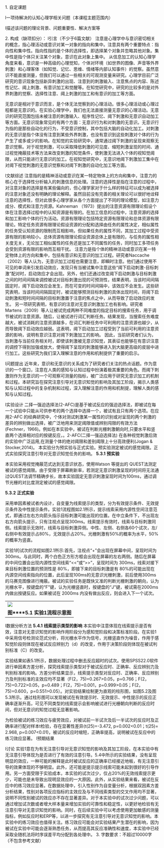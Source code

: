 1. 自定课题  

l一项待解决的认知心理学相关问题（本课程主题范围内）

l描述该问题的理论背景、问题重要性、解决方案等

2. 构成（缺项扣分）：
l引言（不少于6篇文献）
注意是心理学中与意识密切相关的概念，指心理活动或意识对某一对象的指向和集中。注意具有两个重要特点：指向性和集中性。指向性指的是个体的选择性，即选择某个对象并忽略其他对象。集中性是指个体只关注某个对象，意识在此对象上集中。
从信息加工的认知心理学角度来看，意识是一种高级的心理觉知，个体对环境（如世界的图像、声音等外界刺激）和心理客体（如知觉、记忆、思维、情绪等内部认知事件）的觉察。虽然意识不能直接测量，但我们可以通过一些相关的可观测变量来研究。心理学目前广泛研究的意识现象包括新异刺激的出现、注意到的刺激输入、注意焦点的内容、陈述性记忆、阈上刺激、有意识加工和觉醒等。在知觉研究中，研究的比较多的是对外界刺激的觉察、选择性注意、阈上刺激的加工和有意识的加工等方面。

无意识是相对于意识而言，是个体无法觉察到的心理活动。很多心理活动或心理过程都是无意识的。在实验心理学中，我们也无法直接测量无意识的心理活动。无意识的研究范围包括未被注意的刺激输入、程序性记忆、阈下刺激和无意识自动加工等方面。无意识现象常见的有两个方面：无意识行为和对刺激的无意识。无意识行为指的是那些自动化的行为，不受意识控制，其中包括大脑的自动化加工。对刺激的无意识是指个体没有注意到某些外界刺激，也没有意识到这些刺激对个体的行为产生了或多或少的影响。在知觉的实验研究中，通常通过阈下刺激的呈现来观察无意识觉察。对于视觉刺激，可以采取降低刺激的可见度、缩短刺激呈现的时间、通过视觉掩蔽技术等方法来改变刺激的知觉条件，使刺激无法进入个体的视知觉阈限，从而只能进行无意识的加工。在视知觉研究中，无意识地阈下刺激加工集中在对阈下视觉刺激的无意识觉察和对阈下刺激的自动化加工等方面。

l文献综述
注意指的是精神活动或意识在某一特定物体上的方向和集中，注意力的核心在于选择性分析输入的刺激信息的处理。注意的选择性是指在注意的过程中，对注意对象的选择是有某些偏向的，但心理学家对于什么样的特征可以成为被选择的注意对象还没有明确的理论解释。虽然目前没有完善的相关理论可以很好地诠释注意的选择性，但对此很多心理学家从各个方面提出了不同的理论模型，如注意力成分、模式和注意力资源。Kahneman （1973）提出的注意资源有限理论假设个体在注意选择过程中的认知资源是有限的。在加工信息的过程中，注意资源的选择和加工影响个体的行为活动。资源有限理论包括特定资源有限理论和总体资源有限理论。特定任务资源有限理论假设资源的分配和选择由任务的属性决定，相似属性的任务受认知资源的限制而互相影响，但如果任务的属性不同，其加工过程中受资源有限的影响较小。总体资源有限理论假设资源总体上是有限的，与任务的属性相关度无关，无论加工相似属性的任务还是加工不同属性的任务，同时加工多项任务会受到资源有限的影响而互相干扰。
注意力是指个体的精神活动或意识在某一特定物体上的方向和集中，包括有意识和无意识的加工过程。研究者Naccache（2002）等人认为，无意识加工过程也需要注意，即瞬时注意。他们通过使用不可见的单词来引发启动效应，发现只有当被试集中注意这些“阈下启动刺激-目标刺激”配对时，启动效应才会出现。另外，他们还通过改变阈下启动刺激与目标刺激之间的时间间隔来调控被试对目标刺激出现的可预测性，结果表明，当该时间间隔固定时，阈下启动效应会发生，而在可变的时间间隔中，该效应不会发生。这些研究表明，当该时间间隔固定时，被试能够预测目标刺激的具体出现时间，将阈下启动刺激和短时间间隔的目标刺激置于注意的焦点之中，从而导致了启动效应的发生。
另一项研究表明，有意识的注意对无意识刺激加工也有影响。研究者Martens（2009）等人让被试完成两种不同难度的指定目标的搜索任务，用于调节被试的注意资源。随后，让被试进行词汇判断任务。结果发现，当搜索任务难度越大，被试消耗的注意资源越多，在词汇判断任务中可利用的注意资源也越少，从而导致阈下启动效应越弱。这表明，阈下启动加工过程受到了当前可利用的注意资源的影响，说明有意识注意对阈下刺激加工的影响。
因此，当前研究者们认为，当刺激与当前任务相关时，即使该刺激被无意识知觉，其表征也能够在有意识注意的调控下得到加强或放大，使得阈下呈现的刺激能够进入到大脑更高级的皮层中进行加工。这些研究为我们深入理解注意的作用和机制提供了重要的启示。

l问题提出
近年来，意识和无意识的关系成为了研究者们关注的热点话题。作为意识的一个窗口，注意在人类的感知与认知过程中扮演着极其重要的角色。而阈下刺激则作为无意识的一个可观察可测量的指标，被广泛应用于研究无意识加工的机制和过程。本研究旨在探究注意引导对无意识知觉的影响及其加工阶段，揭示人类感知与认知过程中的复杂机制和过程，深入理解注意的作用和机制提，理解人类的感知与认知过程。

l实验设计
二择一强迫选择法(2-AFC)是基于被试反应的强迫选择法，即被试在每一个试验中只能从可供参考的两个选择中选择一个，被试有且只有两个选项。在应用2-AFC 的经典研究中，个体对测试刺激某一属性的识别或对呈现的两个刺激的差异的辨别做出选择，被广泛地用来测定阈限值或辨别闯限的有效方法(Fechner，1966)。例如在本实验中，被试在判断光栅刺激朝向时,只要水平和竖直两个选择相对应的按键反应，。2-AFC(二择一强迫选择法) 在各种视觉刺激后效的实验中广泛运用,在测量个体的绝对阈限和差别阈限上十分高效便利(Jogan & Stocker,2014)。
本实验分为预实验与正式实验。预实验测定被试的感觉阈限。正式实验探究注意引导对无意识知觉任务的影响。
**5.3.1** **预实验**

本实验采用视觉掩蔽范式达到无意识状态，使用Watson 等提出的 QUEST法测定被试的感觉阈限。由于受限于屏幕刷新率，若测定无意识刺激呈现的时间将无法通过QUEST法调节精确步长，故本实验固定无意识刺激呈现时间为100ms，通过调节光栅的对比度测定被试的感觉阈限。

**5.3.2** **正式实验**

采用单因素被试者内设计，自变量为线索提示的类型，分为有效提示条件、无效提示条件及中性提示条件。实验1流程图如2.1所示，提示线索采用内源性空间注意范式，即通过左右方向箭头指示目标刺激可能出现的位置。在中立条件下，不出现左右方向箭头提示，只有注视点呈现300ms。线索提示有效时，线索与目标刺激同侧。线索提示无效时，线索与目标刺激异侧。中性、左侧、右侧各60个试次，左/右侧中有效提示占80%，无效提示占20%。光栅刺激有50%的概率为水平，50%的概率为竖直。

实验1的试次的流程如图2.1所示:首先，注视点“+”会出现在屏幕中间，呈现时间为 300ms。与此同时，两个白色正方形方框会出现在屏幕的左右两侧。随后在屏幕的中间位置会出现内源性空间线索“<<”或“>>”，呈现时间为 300ms，线索对接下来目标刺激位置的预测性是 80%，即接下来的目标刺激是有 80%的可能出现在内源空间线索指向的位置，此后呈现100ms的无意识光栅刺激，前后使用300ms的马赛克图像进行掩蔽。被试的实验任务是既快又准的判断光栅刺激的朝向，认为光栅水平，按键盘的“F”键，认为光栅竖直时，按键盘的“J”键，被试需在2000ms 内做出按键反应。如果被试在 2000ms 内没有做出反应，则会进入下一个试次。

|   |
|---|
|![](file:///C:/Users/16775/AppData/Local/Temp/msohtmlclip1/01/clip_image002.jpg)|
|**图****5.1** **实验****1****流程示意图**|
l数据分析方法
**5.4.1** **线索提示类型的影响**
本实验中注意体现在线索提示是否有效，注意对无意识知觉的影响作用阶段分为感知觉阶段和决策标准阶段。在实验1中采用信号检测论范式分析，将光栅水平作为信号，光栅竖直作为噪音，作用于感知觉阶段则体现在被试反应辨别力（d）的改变，作用于决策阶段则体现在被试判别标准（C）的改变。

实验结果如表5.1所示，数据处理过程中删去反应超时的试次。使用SPSS22.0软件进行单因素方差分析，探究线索提示类型对于被试反应时、正确率、反应辨别力及判别标准的影响。方差分析结果显示，线索提示类型对反应时、正确率、反应辨别力及判别标准的主效应均不显著（F(2，75)=0.267>0.05，p=0.766；F(2，75)=0.722>0.05，p=0.489；F(2，75)=0.001，p=0.999>0.05；F(2，75)=0.600，p=0.551>0.05）。对实验结果绘制更为直观的柱形图，如图5.2及图5.3所示。通过柱形图可以发现被试在有效提示时、无效提示、中性提示的反应正确率逐渐升高，可见不同类型的线索提示会影响被试进行光栅朝向判断的反应时间，但对无意识的知觉过程无显著影响。

为检验被试的练习效应与疲劳效应，对被试前一半试次及后一半试次的反应时及正确率进行配对样本t检验，存在显著性差异(t(25)=-3.472, p=0.002<0.01；t(25)= 2.968, p=0.007<0.01)，被试的反应时缩短，正确率提高，说明被试在反应中的练习效应显著。
l预期结果

l讨论
实验1意在为有无注意引导对无意识知觉的影响及其加工阶段，在本实验中有无注意引导体现为是否进行了有效的注意引导。5.4中所示的实验结果，没有呈现明显的效应，一种可能的解释是此时被试反应的正确率已经接近地板，有无注意引导的效果体现的不够明显。此外，还可能是提示提示线索可能未起到很好的引导作用。另一方面受限于实验成本，本实验的试次过少，仅占20%的无效线索提示更少，可能也是未导致出现明显效应的一大原因。此外，从实验结果来看，被试在反应中的练习效应显著。在数据处理中，引入性别作为自变量分析，根据双因素方差分析结果，性别对各项反应指标的主效应及与不同线索类型的交叉作用均不显著，说明不同性别被试的效应亦不存在显著差异。对于本实验中的试次过少问题，可以通过增加试次数或者增大样本量来增加实验的可靠性和稳定性，以更好地检验有无注意引导对无意识知觉的影响。同时，在后续实验中可以考虑使用更加敏感的测量指标，例如反应时和ERP等，以进一步探究有无注意引导对无意识知觉的影响。本实验中的练习效应也值得关注。练习效应可能会对实验结果产生潜在的影响，因为被试在实验中可能会逐渐熟悉任务，从而提高其反应准确性和速度，本实验中已经采取全随机法将时序误差平均分配到各处理中。
3. 字数要求：不超过10000字 （不包含参考文献）